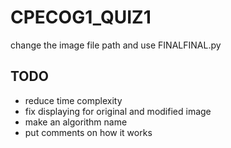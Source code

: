 # CPECOG1_QUIZ1
change the image file path and use FINALFINAL.py 
## TODO
- reduce time complexity
- fix displaying for original and modified image
- make an algorithm name
- put comments on how it works
